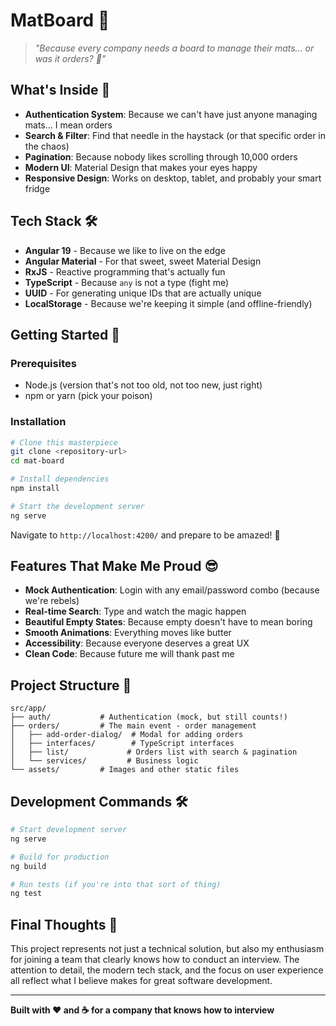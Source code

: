 # MatBoard 🎯

> _"Because every company needs a board to manage their mats... or was it orders? 🤔"_

## What's Inside 🎁

- **Authentication System**: Because we can't have just anyone managing mats... I mean orders
- **Search & Filter**: Find that needle in the haystack (or that specific order in the chaos)
- **Pagination**: Because nobody likes scrolling through 10,000 orders
- **Modern UI**: Material Design that makes your eyes happy
- **Responsive Design**: Works on desktop, tablet, and probably your smart fridge

## Tech Stack 🛠️

- **Angular 19** - Because we like to live on the edge
- **Angular Material** - For that sweet, sweet Material Design
- **RxJS** - Reactive programming that's actually fun
- **TypeScript** - Because `any` is not a type (fight me)
- **UUID** - For generating unique IDs that are actually unique
- **LocalStorage** - Because we're keeping it simple (and offline-friendly)

## Getting Started 🚀

### Prerequisites

- Node.js (version that's not too old, not too new, just right)
- npm or yarn (pick your poison)

### Installation

```bash
# Clone this masterpiece
git clone <repository-url>
cd mat-board

# Install dependencies
npm install

# Start the development server
ng serve
```

Navigate to `http://localhost:4200/` and prepare to be amazed! 🎉

## Features That Make Me Proud 😎

- **Mock Authentication**: Login with any email/password combo (because we're rebels)
- **Real-time Search**: Type and watch the magic happen
- **Beautiful Empty States**: Because empty doesn't have to mean boring
- **Smooth Animations**: Everything moves like butter
- **Accessibility**: Because everyone deserves a great UX
- **Clean Code**: Because future me will thank past me

## Project Structure 📁

```
src/app/
├── auth/           # Authentication (mock, but still counts!)
├── orders/         # The main event - order management
│   ├── add-order-dialog/  # Modal for adding orders
│   ├── interfaces/        # TypeScript interfaces
│   ├── list/             # Orders list with search & pagination
│   └── services/         # Business logic
└── assets/         # Images and other static files
```

## Development Commands 🛠️

```bash
# Start development server
ng serve

# Build for production
ng build

# Run tests (if you're into that sort of thing)
ng test


```

## Final Thoughts 💭

This project represents not just a technical solution, but also my enthusiasm for joining a team that clearly knows how to conduct an interview. The attention to detail, the modern tech stack, and the focus on user experience all reflect what I believe makes for great software development.

---

**Built with ❤️ and ☕ for a company that knows how to interview**
